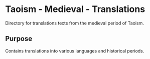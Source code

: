 # Taoism - Medieval - Translations

Directory for translations texts from the medieval period of Taoism.

## Purpose
Contains translations into various languages and historical periods.
